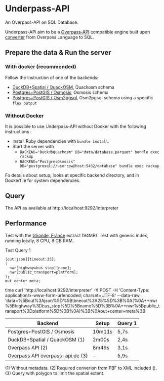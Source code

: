 # Underpass-API

An Overpass-API on SQL Database.

Underpass-API aim to be a [Overpass-API](https://github.com/drolbr/Overpass-API) compatible engine built upon [converter](https://github.com/teritorio/overpass_parser-rb) from Overpass Language to SQL.

## Prepare the data & Run the server

### With docker (recommended)

Follow the instruction of one of the backends:
* [DuckDB+Spatial / QuackOSM](backends/duckdb_quackosm/README.md), Quackosm schema
* [Postgres+PostGIS / Osmosis](backends/postgres_osmosis/README.md), Osmosis schema
* [Postgres+PostGIS / Osm2pgsql](backends/postgres_osm2pgsql/README.md), Osm2pgsql schema using a specific `flex output`

### Without Docker

It is possible to use Underpass-API without Docker with the following instructions :

* Install Ruby dependencies with `bundle install`.
* Start the server with
  * `BACKEND="DuckdbQuackosm" DB="data/database.parquet" bundle exec rackup`
  * `BACKEND="PostgresOsmosis" DB="postgresql://user:pw@host:5432/database" bundle exec rackup`

Fo details about setup, looks at specific backend directory, and in Dockerfile for system dependencies.

## Query

The API as available at http://localhost:9292/interpreter

## Performance

Test with the [Gironde, France](http://download.openstreetmap.fr/extracts/europe/france/aquitaine/gironde-latest.osm.pbf) extract (94MB).
Test with generic index, running localy, 8 CPU, 8 GB RAM.

Test Query 1
```
[out:json][timeout:25];
(
  nwr[highway=bus_stop][name];
  nwr[public_transport=platform];
);
out center meta;
```

time curl 'http://localhost:9292/interpreter' -X POST -H 'Content-Type: application/x-www-form-urlencoded; charset=UTF-8' --data-raw 'data=%5Bout%3Ajson%5D%5Btimeout%3A25%5D%3B%0A(%0A++nwr%5Bhighway%3Dbus_stop%5D%5Bname%5D%3B%0A++nwr%5Bpublic_transport%3Dplatform%5D%3B%0A)%3B%0Aout+center+meta%3B'

| Backend                          | Setup  | Query 1 |
|----------------------------------|--------|---------|
| Postgres+PostGIS / Osmosis       | 10m11s |    5,7s |
| DuckDB+Spatial / QuackOSM (1)    |  2m00s |    2,4s |
| Overpass API (2)                 |  8m49s |    3,1s |
| Overpass API overpass-api.de (3) |      - |    5,9s |

(1) Without metadata.
(2) Required converion from PBF to XML included ().
(3) Query with polygon to limit the spatial extent.
